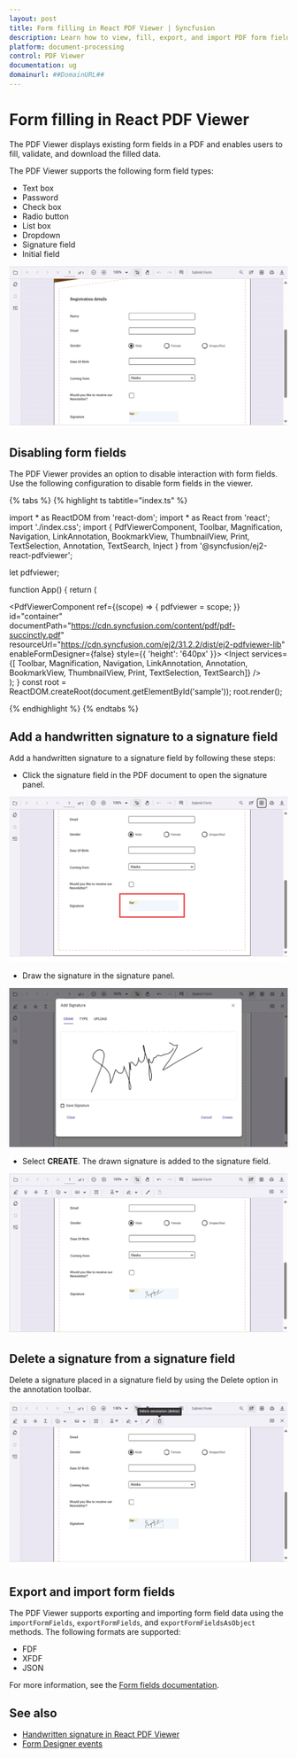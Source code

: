 ```yaml
---
layout: post
title: Form filling in React PDF Viewer | Syncfusion
description: Learn how to view, fill, export, and import PDF form fields using the Syncfusion React PDF Viewer, including disabling interaction and working with signatures.
platform: document-processing
control: PDF Viewer
documentation: ug
domainurl: ##DomainURL##
---
```


# Form filling in React PDF Viewer

The PDF Viewer displays existing form fields in a PDF and enables users to fill, validate, and download the filled data.

The PDF Viewer supports the following form field types:

* Text box
* Password
* Check box
* Radio button
* List box
* Dropdown
* Signature field
* Initial field

![Form filling in React PDF Viewer](./images/form-filling.png)

## Disabling form fields

The PDF Viewer provides an option to disable interaction with form fields. Use the following configuration to disable form fields in the viewer.

{% tabs %}
{% highlight ts tabtitle="index.ts" %}

import * as ReactDOM from 'react-dom';
import * as React from 'react';
import './index.css';
import { PdfViewerComponent, Toolbar, Magnification, Navigation, LinkAnnotation, BookmarkView,
         ThumbnailView, Print, TextSelection, Annotation, TextSearch, Inject } from '@syncfusion/ej2-react-pdfviewer';

let pdfviewer;

function App() {
  return (<div>
      <PdfViewerComponent
        ref={(scope) => { pdfviewer = scope; }}
        id="container"
        documentPath="https://cdn.syncfusion.com/content/pdf/pdf-succinctly.pdf"
        resourceUrl="https://cdn.syncfusion.com/ej2/31.2.2/dist/ej2-pdfviewer-lib"
        enableFormDesigner={false}
                style={{ 'height': '640px' }}>
              <Inject services={[ Toolbar, Magnification, Navigation, LinkAnnotation, Annotation,
                                  BookmarkView, ThumbnailView, Print, TextSelection, TextSearch]} />
      </PdfViewerComponent>
    </div>
  );
}
const root = ReactDOM.createRoot(document.getElementById('sample'));
root.render(<App />);

{% endhighlight %}
{% endtabs %}

## Add a handwritten signature to a signature field

Add a handwritten signature to a signature field by following these steps:

* Click the signature field in the PDF document to open the signature panel.

![Signature field in React PDF Viewer](./images/form-filling-signature.png)

* Draw the signature in the signature panel.

![Signature panel in React PDF Viewer](./images/form-filling-signature-dialog.png)

* Select **CREATE**. The drawn signature is added to the signature field.

![Signature added in React PDF Viewer](./images/form-filling-signature-signed.png)

## Delete a signature from a signature field

Delete a signature placed in a signature field by using the Delete option in the annotation toolbar.

![Deleting a signature in React PDF Viewer](./images/form-filling-signature-del.png)

## Export and import form fields

The PDF Viewer supports exporting and importing form field data using the `importFormFields`, `exportFormFields`, and `exportFormFieldsAsObject` methods. The following formats are supported:

* FDF
* XFDF
* JSON

For more information, see the [Form fields documentation](https://help.syncfusion.com/document-processing/pdf/pdf-viewer/react/form-designer/create-programmatically#export-and-import-form-fields).

## See also

* [Handwritten signature in React PDF Viewer](./annotations/signature-annotation)
* [Form Designer events](./form-designer/form-field-events)
